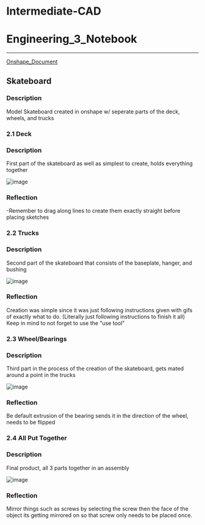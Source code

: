 # Intermediate-CAD

# Engineering_3_Notebook

---

[Onshape_Document](https://cvilleschools.onshape.com/documents/d4f609338a657eb6e54315a9/w/6a4d05312afe0767ec6f680d/e/2fa2ba00533209260656e645?renderMode=0&uiState=61717461d801ab6f7af30047)

## Skateboard

### Description
Model Skateboard created in onshape w/ seperate parts of the deck, wheels, and trucks

### 2.1 Deck
### Description
First part of the skateboard as well as simplest to create, holds everything together

![image](https://user-images.githubusercontent.com/71345181/140325372-88bb6798-7cb5-46bf-9ac7-2a6f7c17e36c.png)

### Reflection
-Remember to drag along lines to create them exactly straight before placing sketches

### 2.2 Trucks 
### Description
Second part of the skateboard that consists of the baseplate, hanger, and bushing

![image](https://user-images.githubusercontent.com/71345181/140325491-196f2828-2f32-4a60-8027-e61757bf0b80.png)

### Reflection
Creation was simple since it was just following instructions given with gifs of exactly what to do. (Literally just following instructions to finish it all)
Keep in mind to not forget to use the "use tool"

### 2.3 Wheel/Bearings
### Description
Third part in the process of the creation of the skateboard, gets mated around a point in the trucks

![image](https://user-images.githubusercontent.com/71345181/140325550-e2e065d8-6060-43c5-a22e-be7f08382b6e.png)

### Reflection
Be default extrusion of the bearing sends it in the direction of the wheel, needs to be flipped

### 2.4 All Put Together
### Description
Final product, all 3 parts together in an assembly

![image](https://user-images.githubusercontent.com/71345181/140325599-a7313663-268a-426b-8ae5-579193a32497.png)

### Reflection
Mirror things such as screws by selecting the screw then the face of the object its getting mirrored on so that screw only needs to be placed once.
